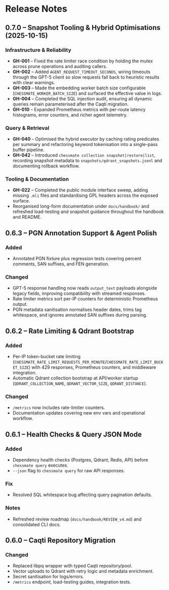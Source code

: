# Release Notes

## 0.7.0 – Snapshot Tooling & Hybrid Optimisations (2025-10-15)

### Infrastructure & Reliability
- **GH-001** – Fixed the rate limiter race condition by holding the mutex across prune operations and auditing callers.
- **GH-002** – Added `AGENT_REQUEST_TIMEOUT_SECONDS`, wiring timeouts through the GPT-5 client so slow requests fall back to heuristic results with clear warnings.
- **GH-003** – Made the embedding worker batch size configurable (`CHESSMATE_WORKER_BATCH_SIZE`) and surfaced the effective value in logs.
- **GH-004** – Completed the SQL injection audit, ensuring all dynamic queries remain parameterised after the Caqti migration.
- **GH-010** – Expanded Prometheus metrics with per-route latency histograms, error counters, and richer agent telemetry.

### Query & Retrieval
- **GH-040** – Optimised the hybrid executor by caching rating predicates per summary and refactoring keyword tokenisation into a single-pass buffer pipeline.
- **GH-042** – Introduced `chessmate collection snapshot|restore|list`, recording snapshot metadata to `snapshots/qdrant_snapshots.jsonl` and documenting rollback workflow.

### Tooling & Documentation
- **GH-022** – Completed the public module interface sweep, adding missing `.mli` files and standardising GPL headers across the exposed surface.
- Reorganised long-form documentation under `docs/handbook/` and refreshed load-testing and snapshot guidance throughout the handbook and README.

## 0.6.3 – PGN Annotation Support & Agent Polish

### Added
- Annotated PGN fixture plus regression tests covering percent comments, SAN suffixes, and FEN generation.

### Changed
- GPT-5 response handling now reads `output_text` payloads alongside legacy fields, improving compatibility with streamed responses.
- Rate limiter metrics sort per-IP counters for deterministic Prometheus output.
- PGN metadata sanitisation normalises header dates, trims tag whitespace, and ignores annotated SAN suffixes during parsing.

## 0.6.2 – Rate Limiting & Qdrant Bootstrap

### Added
- Per-IP token-bucket rate limiting (`CHESSMATE_RATE_LIMIT_REQUESTS_PER_MINUTE`/`CHESSMATE_RATE_LIMIT_BUCKET_SIZE`) with 429 responses, Prometheus counters, and middleware integration.
- Automatic Qdrant collection bootstrap at API/worker startup (`QDRANT_COLLECTION_NAME`, `QDRANT_VECTOR_SIZE`, `QDRANT_DISTANCE`).

### Changed
- `/metrics` now includes rate-limiter counters.
- Documentation updates covering new env vars and operational workflow.

## 0.6.1 – Health Checks & Query JSON Mode

### Added
- Dependency health checks (Postgres, Qdrant, Redis, API) before `chessmate query` executes.
- `--json` flag to `chessmate query` for raw API responses.

### Fix
- Resolved SQL whitespace bug affecting query pagination defaults.

### Notes
- Refreshed review roadmap (`docs/handbook/REVIEW_v4.md`) and consolidated CLI docs.

## 0.6.0 – Caqti Repository Migration

### Changed
- Replaced libpq wrapper with typed Caqti repository/pool.
- Vector uploads to Qdrant with retry logic and metadata enrichment.
- Secret sanitisation for logs/errors.
- `/metrics` endpoint, load-testing guides, integration tests.
